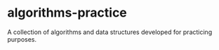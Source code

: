 # algorithms-practice
A collection of algorithms and data structures developed for practicing purposes.
